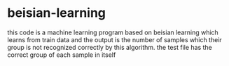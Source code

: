 # beisian-learning
this code is a machine learning program based on beisian learning 
which learns from train data and the output is the number of samples
which their group is not recognized correctly by this algorithm.
the test file has the correct group of each sample in itself
